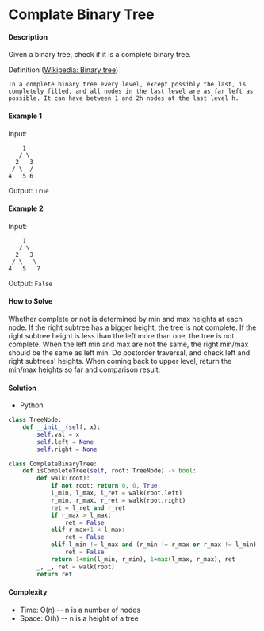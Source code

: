# Complate Binary Tree

#### Description

Given a binary tree, check if it is a complete binary tree.

Definition ([Wikipedia: Binary tree](https://en.wikipedia.org/wiki/Binary_tree#Types_of_binary_trees))

    In a complete binary tree every level, except possibly the last, is completely filled, and all nodes in the last level are as far left as possible. It can have between 1 and 2h nodes at the last level h.

#### Example 1

Input:

```
    1
   / \
  2   3
 / \  /
4   5 6
```

Output: `True`

#### Example 2

Input:

```
    1
   / \
  2   3
 / \   \
4   5   7
```

Output: `False`

#### How to Solve

Whether complete or not is determined by min and max heights at each node. If the right subtree has a bigger height, the tree is not complete. If the right subtree height is less than the left more than one, the tree is not complete. When the left min and max are not the same, the right min/max should be the same as left min. Do postorder traversal, and check left and right subtrees' heights. When coming back to upper level, return the min/max heights so far and comparison result.

#### Solution

- Python

```python
class TreeNode:
    def __init__(self, x):
        self.val = x
        self.left = None
        self.right = None

class CompleteBinaryTree:
    def isCompleteTree(self, root: TreeNode) -> bool:
        def walk(root):
            if not root: return 0, 0, True
            l_min, l_max, l_ret = walk(root.left)
            r_min, r_max, r_ret = walk(root.right)
            ret = l_ret and r_ret
            if r_max > l_max:
                ret = False
            elif r_max+1 < l_max:
                ret = False
            elif l_min != l_max and (r_min != r_max or r_max != l_min):
                ret = False
            return 1+min(l_min, r_min), 1+max(l_max, r_max), ret
        _, _, ret = walk(root)
        return ret
```

#### Complexity

- Time: O(n) -- n is a number of nodes
- Space: O(h) -- n is a height of a tree